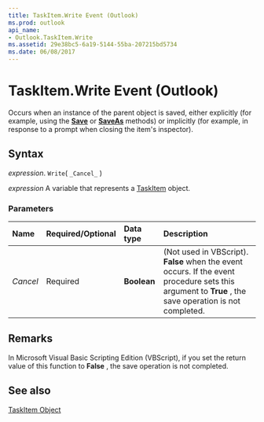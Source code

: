 ```yaml
---
title: TaskItem.Write Event (Outlook)
ms.prod: outlook
api_name:
- Outlook.TaskItem.Write
ms.assetid: 29e38bc5-6a19-5144-55ba-207215bd5734
ms.date: 06/08/2017
---
```



# TaskItem.Write Event (Outlook)

Occurs when an instance of the parent object is saved, either explicitly (for example, using the  **[Save](Outlook.TaskItem.Save.md)** or **[SaveAs](Outlook.TaskItem.SaveAs.md)** methods) or implicitly (for example, in response to a prompt when closing the item's inspector).


## Syntax

 _expression_. `Write`( `_Cancel_` )

 _expression_ A variable that represents a [TaskItem](./Outlook.TaskItem.md) object.


### Parameters



|Name|Required/Optional|Data type|Description|
|:-----|:-----|:-----|:-----|
| _Cancel_|Required| **Boolean**| (Not used in VBScript). **False** when the event occurs. If the event procedure sets this argument to **True** , the save operation is not completed.|

## Remarks

In Microsoft Visual Basic Scripting Edition (VBScript), if you set the return value of this function to  **False** , the save operation is not completed.


## See also


[TaskItem Object](Outlook.TaskItem.md)

